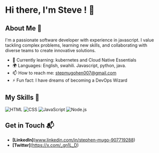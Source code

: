# Hi there, I'm Steve ! 👋

## About Me 🚀

I'm a passionate software developer with experience in javascript. I value tackling complex problems, learning new skills, and collaborating with diverse teams to create innovative solutions.

- 🌱 Currently learning: kubernetes and Cloud Native Essentials
- 🌍 Languages: English, swahili. Javascript, python, java.
- 📫 How to reach me: stepmugohen007@gmail.com
- ⚡ Fun fact: I have dreams of becoming a DevOps Wizard

## My Skills 🧠

![HTML](https://img.shields.io/badge/-HTML-E34F26?style=flat-square&logo=html5&logoColor=white)
![CSS](https://img.shields.io/badge/-CSS-1572B6?style=flat-square&logo=css3&logoColor=white)
![JavaScript](https://img.shields.io/badge/-JavaScript-F7DF1E?style=flat-square&logo=javascript&logoColor=black)
![Node.js](https://img.shields.io/badge/-Node.js-339933?style=flat-square&logo=node.js&logoColor=white)

## Get in Touch 📬

- **[LinkedIn]**(www.linkedin.com/in/stephen-mugo-907719288)
- **[Twitter]**(https://x.com/_gn1L_D)



